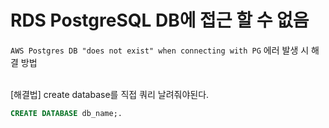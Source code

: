 # RDS PostgreSQL DB에 접근 할 수 없음

`AWS Postgres DB "does not exist" when connecting with PG` 에러 발생 시 해결 방법

<br>
[해결법] create database를 직접 쿼리 날려줘야된다.

```sql
CREATE DATABASE db_name;.
```
